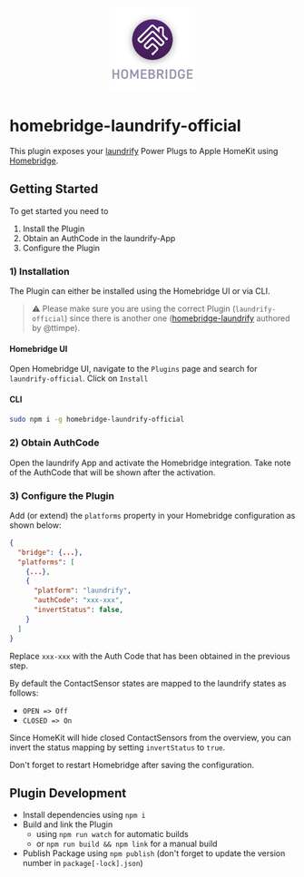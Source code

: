 
<p align="center">

<img src="https://github.com/homebridge/branding/raw/master/logos/homebridge-wordmark-logo-vertical.png" width="150">

</p>


# homebridge-laundrify-official

This plugin exposes your [laundrify](https://laundrify.de) Power Plugs to Apple HomeKit using [Homebridge](https://homebridge.io).

## Getting Started

To get started you need to 

  1) Install the Plugin
  2) Obtain an AuthCode in the laundrify-App
  3) Configure the Plugin

### 1) Installation

The Plugin can either be installed using the Homebridge UI or via CLI.

> ⚠️ Please make sure you are using the correct Plugin (`laundrify-official`) since there is another one ([homebridge-laundrify](https://github.com/ttimpe/homebridge-laundrify) authored by @ttimpe).

#### Homebridge UI

Open Homebridge UI, navigate to the `Plugins` page and search for `laundrify-official`. Click on `Install`

#### CLI

```sh
sudo npm i -g homebridge-laundrify-official
```

### 2) Obtain AuthCode

Open the laundrify App and activate the Homebridge integration. Take note of the AuthCode that will be shown after the activation.

### 3) Configure the Plugin

Add (or extend) the `platforms` property in your Homebridge configuration as shown below:

```json
{
  "bridge": {...},
  "platforms": [
    {...}, 
    {
      "platform": "laundrify",
      "authCode": "xxx-xxx",
      "invertStatus": false,
    }
  ]
}
```

Replace `xxx-xxx` with the Auth Code that has been obtained in the previous step.

By default the ContactSensor states are mapped to the laundrify states as follows:
  - `OPEN => Off`
  - `CLOSED => On`

Since HomeKit will hide closed ContactSensors from the overview, you can invert the status mapping by setting `invertStatus` to `true`. 

Don't forget to restart Homebridge after saving the configuration.

## Plugin Development

- Install dependencies using `npm i`
- Build and link the Plugin
  - using `npm run watch` for automatic builds
  - or `npm run build && npm link` for a manual build
- Publish Package using `npm publish` (don't forget to update the version number in `package[-lock].json`)
